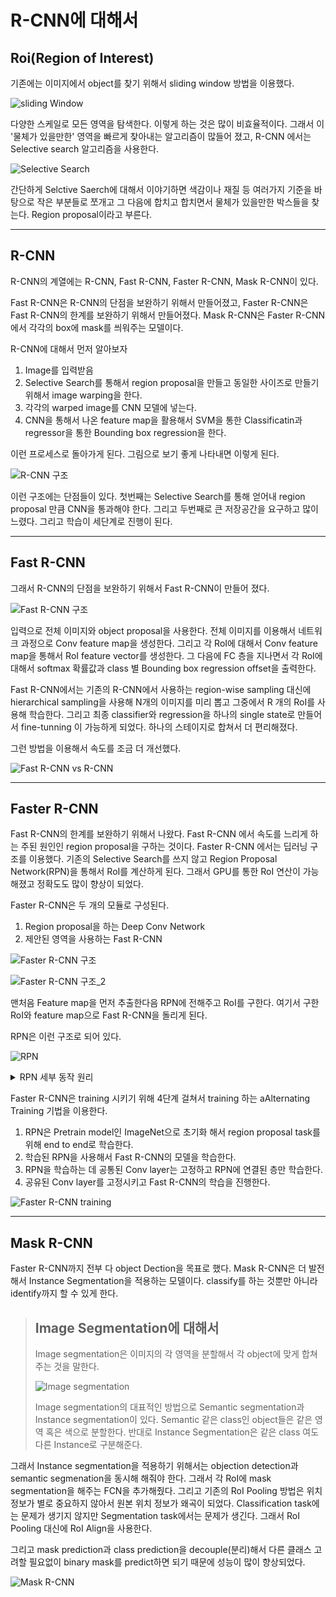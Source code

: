 # R-CNN에 대해서

## Roi(Region of Interest)

기존에는 이미지에서 object를 찾기 위해서 sliding window 방법을 이용했다.

![sliding Window](https://img1.daumcdn.net/thumb/R1280x0/?scode=mtistory2&fname=https%3A%2F%2Fblog.kakaocdn.net%2Fdn%2FwYMa4%2FbtqA6pruEvn%2FJJGkGhvMK2yIw1pVzKNGtk%2Fimg.png)

다양한 스케일로 모든 영역을 탐색한다. 이렇게 하는 것은 많이 비효율적이다. 그래서 이 '물체가 있을만한' 영역을 빠르게 찾아내는 알고리즘이 많들어 졌고, R-CNN 에서는 Selective search 알고리즘을 사용한다.

![Selective Search](https://mblogthumb-phinf.pstatic.net/MjAxNzAxMjRfMTQg/MDAxNDg1MjE5Mzk5NzI1.Jt_x39NqH2TeqKploHtfTH79scWdJgFXV4zHRV2NvfQg.D9DOiADp4yM1XGyzk3Kkx6MuAjfqUu2ekTRerzc9nsMg.PNG.laonple/selective.png?type=w2)

간단하게 Selctive Saerch에 대해서 이야기하면 색감이나 재질 등 여러가지 기준을 바탕으로 작은 부분들로 쪼개고 그 다음에 합치고 합치면서 물체가 있을만한 박스들을 찾는다. Region proposal이라고 부른다.

----
## R-CNN

R-CNN의 계열에는 R-CNN, Fast R-CNN, Faster R-CNN, Mask R-CNN이 있다.

Fast R-CNN은 R-CNN의 단점을 보완하기 위해서 만들어졌고, Faster R-CNN은 Fast R-CNN의 한계를 보완하기 위해서 만들어졌다. Mask R-CNN은 Faster R-CNN에서 각각의 box에 mask를 씌워주는 모델이다.

R-CNN에 대해서 먼저 알아보자

1. Image를 입력받음
2. Selective Search를 통해서 region proposal을 만들고 동일한 사이즈로 만들기 위해서 image warping을 한다.
3. 각각의 warped image를 CNN 모델에 넣는다.
4. CNN을 통해서 나온 feature map을 활용해서 SVM을 통한 Classificatin과 regressor을 통한 Bounding box regression을 한다.

이런 프로세스로 돌아가게 된다. 그림으로 보기 좋게 나타내면 이렇게 된다.

![R-CNN 구조](https://img1.daumcdn.net/thumb/R1280x0/?scode=mtistory2&fname=https%3A%2F%2Fblog.kakaocdn.net%2Fdn%2FbdmFi2%2FbtqAQ38E2v3%2FJMXznsWZsX3YQAuTkKtpWK%2Fimg.png)

이런 구조에는 단점들이 있다. 첫번째는 Selective Search를 통해 얻어내 region proposal 만큼 CNN을 통과해야 한다. 그리고 두번째로 큰 저장공간을 요구하고 많이 느렸다. 그리고 학습이 세단계로 진행이 된다.

---
## Fast R-CNN

그래서 R-CNN의 단점을 보완하기 위해서 Fast R-CNN이 만들어 졌다.

![Fast R-CNN 구조](https://i.imgur.com/G0hwkMF.png)

입력으로 전체 이미지와 object proposal을 사용한다. 전체 이미지를 이용해서 네트워크 과정으로 Conv feature map을 생성한다. 그리고 각 RoI에 대해서 Conv feature map을 통해서 RoI feature vector를 생성한다. 그 다음에 FC 층을 지나면서 각 RoI에 대해서 softmax 확률값과 class 별 Bounding box regression offset을 출력한다. 

Fast R-CNN에서는 기존의 R-CNN에서 사용하는 region-wise sampling 대신에 hierarchical sampling을 사용해 N개의 이미지를 미리 뽑고 그중에서 R 개의 RoI를 사용해 학습한다. 그리고 최종 classifier와 regression을 하나의 single state로 만들어서 fine-tunning 이 가능하게 되었다. 하나의 스테이지로 합쳐서 더 편리해졌다.

그런 방법을 이용해서 속도를 조금 더 개선했다.

![Fast R-CNN vs R-CNN](https://i.imgur.com/gYKd37p.png)

----
## Faster R-CNN

Fast R-CNN의 한계를 보완하기 위해서 나왔다. Fast R-CNN 에서 속도를 느리게 하는 주된 원인인 region proposal을 구하는 것이다. Faster R-CNN 에서는 딥러닝 구조를 이용했다. 기존의 Selective Search를 쓰지 않고 Region Proposal Network(RPN)을 통해서 RoI를 계산하게 된다. 그래서 GPU를 통한 RoI 연산이 가능해졌고 정확도도 많이 향상이 되었다.

Faster R-CNN은 두 개의 모듈로 구성된다.

1. Region proposal을 하는 Deep Conv Network
2. 제안된 영역을 사용하는 Fast R-CNN

![Faster R-CNN 구조](https://www.researchgate.net/profile/Zhipeng_Deng/publication/324903264/figure/fig2/AS:640145124499471@1529633899620/The-architecture-of-Faster-R-CNN.png)

![Faster R-CNN 구조_2](https://img1.daumcdn.net/thumb/R1280x0/?scode=mtistory2&fname=https%3A%2F%2Fblog.kakaocdn.net%2Fdn%2FbUjRYz%2FbtqAWb0p8cv%2Fdx8Ky33sdZtb2RKQ8sQxZK%2Fimg.png)

맨처음 Feature map을 먼저 추출한다음 RPN에 전해주고 RoI를 구한다. 여기서 구한 RoI와 feature map으로 Fast R-CNN을 돌리게 된다.

RPN은 이런 구조로 되어 있다.

![RPN](https://img1.daumcdn.net/thumb/R1280x0/?scode=mtistory2&fname=https%3A%2F%2Fblog.kakaocdn.net%2Fdn%2Fb7xNNb%2FbtqAYHyrFDU%2FJDkko5dBYTMzZV96AcpakK%2Fimg.png)

<details>
<summary> RPN 세부 동작 원리 </summary>
<div markdown="1">

1. CNN을 통해 뽑아낸 피쳐 맵을 입력으로 받습니다. 이 때, 피쳐맵의 크기를 H x W x C로 잡습니다. 각각 가로, 세로, 체널 수 입니다.

2. 피쳐맵에 3x3 컨볼루션을 256 혹은 512 체널만큼 수행합니다. 위 그림에서 intermediate layer에 해당합니다. 이 때, padding을 1로 설정해주어 H x W가 보존될 수 있도록 해줍니다. intermediate layer 수행 결과 H x W x 256 or H x W x 512 크기의 두 번째 피쳐 맵을 얻습니다.

3. 두 번째 피쳐맵을 입력 받아서 classification과 bounding box regression 예측 값을 계산해주어야 합니다. 이 때 주의해야할 점은 Fully Connected Layer가 아니라 1 x 1 컨볼루션을 이용하여 계산하는 Fully Convolution Network의 특징을 갖습니다. 이는 입력 이미지의 크기에 상관없이 동작할 수 있도록 하기 위함이다.

4. 먼저 Classification을 수행하기 위해서 1 x 1 컨볼루션을 (2(오브젝트 인지 아닌지 나타내는 지표 수) x 9(앵커 개수)) 체널 수 만큼 수행해주며, 그 결과로 H x W x 18 크기의 피쳐맵을 얻습니다. H x W 상의 하나의 인덱스는 피쳐맵 상의 좌표를 의미하고, 그 아래 18개의 체널은 각각 해당 좌표를 앵커로 삼아 k개의 앵커 박스들이 object인지 아닌지에 대한 예측 값을 담고 있습니다. 즉, 한번의 1x1 컨볼루션으로 H x W 개의 앵커 좌표들에 대한 예측을 모두 수행한 것입니다. 이제 이 값들을 적절히 reshape 해준 다음 Softmax를 적용하여 해당 앵커가 오브젝트일 확률 값을 얻습니다.

5. 두 번째로 Bounding Box Regression 예측 값을 얻기 위한 1 x 1 컨볼루션을 (4 x 9) 체널 수 만큼 수행합니다. 리그레션이기 때문에 결과로 얻은 값을 그대로 사용합니다.

6. 이제 앞서 얻은 값들로 RoI를 계산해야합니다. 먼저 Classification을 통해서 얻은 물체일 확률 값들을 정렬한 다음, 높은 순으로 K개의 앵커만 추려냅니다. 그 다음 K개의 앵커들에 각각 Bounding box regression을 적용해줍니다. 그 다음 Non-Maximum-Suppression을 적용하여 RoI을 구해줍니다.

</div>
</details>

Faster R-CNN은 training 시키기 위해 4단계 걸쳐서 training 하는 aAlternating Training 기법을 이용한다.

1. RPN은 Pretrain model인 ImageNet으로 초기화 해서 region proposal task를 위해 end to end로 학습한다.
2. 학습된 RPN을 사용해서 Fast R-CNN의 모델을 학습한다.
3. RPN을 학습하는 데 공통된 Conv layer는 고정하고 RPN에 연결된 층만 학습한다.
4. 공유된 Conv layer를 고정시키고 Fast R-CNN의 학습을 진행한다.

![Faster R-CNN training](https://i.imgur.com/xYCyHKY.png)

----
## Mask R-CNN

Faster R-CNN까지 전부 다 object Dection을 목표로 했다. Mask R-CNN은 더 발전해서 Instance Segmentation을 적용하는 모델이다. classify를 하는 것뿐만 아니라 identify까지 할 수 있게 한다.

> ## Image Segmentation에 대해서
>
> Image segmentation은 이미지의 각 영역을 분할해서 각 object에 맞게 합쳐주는 것을 말한다.
>
> ![Image segmentation](https://img1.daumcdn.net/thumb/R1280x0/?scode=mtistory2&fname=https%3A%2F%2Fblog.kakaocdn.net%2Fdn%2FpaJ7s%2FbtqB2vpB4BG%2FTu057OIbPZdBJwK3IfPGK0%2Fimg.png)
>
> Image segmentation의 대표적인 방법으로 Semantic segmentation과 Instance segmentation이 있다. Semantic 같은 class인 object들은 같은 영역 혹은 색으로 분할한다. 반대로 Instance Segmentation은 같은 class 여도 다른 Instance로 구분해준다. 

그래서  Instance segmentation을 적용하기 위해서는 objection detection과 semantic segmenation을 동시해 해줘야 한다. 그래서 각 RoI에 mask segmentation을 해주는 FCN을 추가해줬다. 그리고 기존의 RoI Pooling 방법은 위치 정보가 별로 중요하지 않아서 원본 위치 정보가 왜곡이 되었다. Classification task에는 문제가 생기지 않지만  Segmentation task에서는 문제가 생긴다. 그래서 RoI Pooling 대신에 RoI Align을 사용한다.

그리고 mask prediction과 class prediction을 decouple(분리)해서 다른 클래스 고려할 필요없이 binary mask를 predict하면 되기 때문에 성능이 많이 향상되었다.

![Mask R-CNN](https://t1.daumcdn.net/cfile/tistory/9906504F5BD9338E0D)